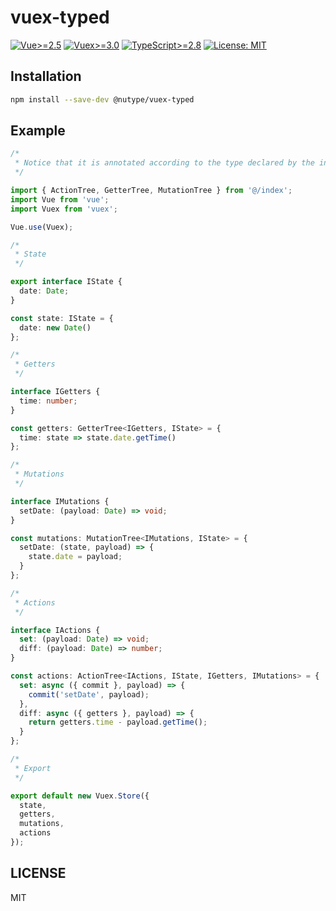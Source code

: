 # vuex-typed

[![Vue>=2.5](https://img.shields.io/badge/vue->%3D2.5-brightgreen.svg)](Vue>=2.5)
[![Vuex>=3.0](https://img.shields.io/badge/vuex->%3D3.0-brightgreen.svg)](Vuex>=3.0)
[![TypeScript>=2.8](https://img.shields.io/badge/typescript->%3D2.8-brightgreen.svg)](TypeScript>=2.8)
[![License: MIT](https://img.shields.io/badge/license-MIT-blue.svg)](LICENSE)

## Installation

```sh
npm install --save-dev @nutype/vuex-typed
```

## Example

```ts
/*
 * Notice that it is annotated according to the type declared by the interface.
 */

import { ActionTree, GetterTree, MutationTree } from '@/index';
import Vue from 'vue';
import Vuex from 'vuex';

Vue.use(Vuex);

/*
 * State
 */

export interface IState {
  date: Date;
}

const state: IState = {
  date: new Date()
};

/*
 * Getters
 */

interface IGetters {
  time: number;
}

const getters: GetterTree<IGetters, IState> = {
  time: state => state.date.getTime()
};

/*
 * Mutations
 */

interface IMutations {
  setDate: (payload: Date) => void;
}

const mutations: MutationTree<IMutations, IState> = {
  setDate: (state, payload) => {
    state.date = payload;
  }
};

/*
 * Actions
 */

interface IActions {
  set: (payload: Date) => void;
  diff: (payload: Date) => number;
}

const actions: ActionTree<IActions, IState, IGetters, IMutations> = {
  set: async ({ commit }, payload) => {
    commit('setDate', payload);
  },
  diff: async ({ getters }, payload) => {
    return getters.time - payload.getTime();
  }
};

/*
 * Export
 */

export default new Vuex.Store({
  state,
  getters,
  mutations,
  actions
});
```

## LICENSE

MIT
